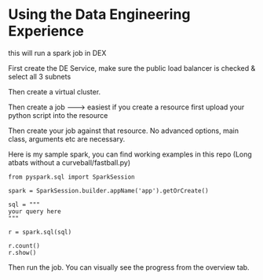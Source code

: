 # Using the Data Engineering Experience

this will run a spark job in DEX

First create the DE Service, make sure the public load balancer is checked & select all 3 subnets

Then create a virtual cluster.

Then create a job ---> easiest if you create a resource first
upload your python script into the resource

Then create your job against that resource.  No advanced options, main class, arguments etc are necessary.

Here is my sample spark, you can find working examples in this repo (Long atbats without a curveball/fastball.py)

```
from pyspark.sql import SparkSession

spark = SparkSession.builder.appName('app').getOrCreate()

sql = """
your query here
"""

r = spark.sql(sql)

r.count()
r.show()
```

Then run the job.  You can visually see the progress from the overview tab.
